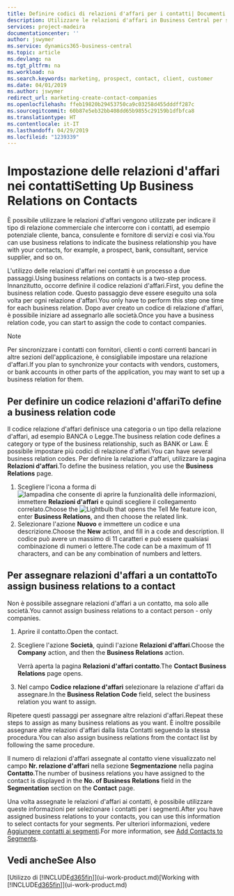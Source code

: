 ```yaml
---
title: Definire codici di relazioni d'affari per i contatti| Documenti Microsoft
description: Utilizzare le relazioni d'affari in Business Central per supportare il marketing e per indicare il tipo di relazione commerciale che intercorre con prospetti e clienti, ad esempio, una banca o un fornitore di servizi.
services: project-madeira
documentationcenter: ''
author: jswymer
ms.service: dynamics365-business-central
ms.topic: article
ms.devlang: na
ms.tgt_pltfrm: na
ms.workload: na
ms.search.keywords: marketing, prospect, contact, client, customer
ms.date: 04/01/2019
ms.author: jswymer
redirect_url: marketing-create-contact-companies
ms.openlocfilehash: ffeb19820b29453750ca9c03258d455dddff287c
ms.sourcegitcommit: 60b87e5eb32bb408dd65b9855c29159b1dfbfca8
ms.translationtype: HT
ms.contentlocale: it-IT
ms.lasthandoff: 04/29/2019
ms.locfileid: "1239339"
---
```

# <a name="setting-up-business-relations-on-contacts"></a><span data-ttu-id="2767a-103">Impostazione delle relazioni d'affari nei contatti</span><span class="sxs-lookup"><span data-stu-id="2767a-103">Setting Up Business Relations on Contacts</span></span>
<span data-ttu-id="2767a-104">È possibile utilizzare le relazioni d'affari vengono utilizzate per indicare il tipo di relazione commerciale che intercorre con i contatti, ad esempio potenziale cliente, banca, consulente e fornitore di servizi e così via.</span><span class="sxs-lookup"><span data-stu-id="2767a-104">You can use business relations to indicate the business relationship you have with your contacts, for example, a prospect, bank, consultant, service supplier, and so on.</span></span>

<span data-ttu-id="2767a-105">L'utilizzo delle relazioni d'affari nei contatti è un processo a due passaggi.</span><span class="sxs-lookup"><span data-stu-id="2767a-105">Using business relations on contacts is a two-step process.</span></span> <span data-ttu-id="2767a-106">Innanzitutto, occorre definire il codice relazioni d'affari.</span><span class="sxs-lookup"><span data-stu-id="2767a-106">First, you define the business relation code.</span></span> <span data-ttu-id="2767a-107">Questo passaggio deve essere eseguito una sola volta per ogni relazione d'affari.</span><span class="sxs-lookup"><span data-stu-id="2767a-107">You only have to perform this step one time for each business relation.</span></span> <span data-ttu-id="2767a-108">Dopo aver creato un codice di relazione d'affari, è possibile iniziare ad assegnarlo alle società.</span><span class="sxs-lookup"><span data-stu-id="2767a-108">Once you have a business relation code, you can start to assign the code to contact companies.</span></span>

> [!NOTE]  
>   <span data-ttu-id="2767a-109">Per sincronizzare i contatti con fornitori, clienti o conti correnti bancari in altre sezioni dell'applicazione, è consigliabile impostare una relazione d'affari.</span><span class="sxs-lookup"><span data-stu-id="2767a-109">If you plan to synchronize your contacts with vendors, customers, or bank accounts in other parts of the application, you may want to set up a business relation for them.</span></span>

## <a name="to-define-a-business-relation-code"></a><span data-ttu-id="2767a-110">Per definire un codice relazioni d'affari</span><span class="sxs-lookup"><span data-stu-id="2767a-110">To define a business relation code</span></span>
<span data-ttu-id="2767a-111">Il codice relazione d'affari definisce una categoria o un tipo della relazione d'affari, ad esempio BANCA o Legge.</span><span class="sxs-lookup"><span data-stu-id="2767a-111">The business relation code defines a category or type of the business relationship, such as BANK or Law.</span></span> <span data-ttu-id="2767a-112">È possibile impostare più codici di relazione d'affari.</span><span class="sxs-lookup"><span data-stu-id="2767a-112">You can have several business relation codes.</span></span> <span data-ttu-id="2767a-113">Per definire la relazione d'affari, utilizzare la pagina **Relazioni d'affari**.</span><span class="sxs-lookup"><span data-stu-id="2767a-113">To define the business relation, you use the **Business Relations** page.</span></span>

1. <span data-ttu-id="2767a-114">Scegliere l'icona a forma di ![lampadina che consente di aprire la funzionalità delle informazioni](media/ui-search/search_small.png "Informazioni sull'operazione che si desidera eseguire"), immettere **Relazioni d'affari** e quindi scegliere il collegamento correlato.</span><span class="sxs-lookup"><span data-stu-id="2767a-114">Choose the ![Lightbulb that opens the Tell Me feature](media/ui-search/search_small.png "Tell me what you want to do") icon, enter **Business Relations**, and then choose the related link.</span></span>
2. <span data-ttu-id="2767a-115">Selezionare l'azione **Nuovo** e immettere un codice e una descrizione.</span><span class="sxs-lookup"><span data-stu-id="2767a-115">Choose the **New** action, and fill in a code and description.</span></span> <span data-ttu-id="2767a-116">Il codice può avere un massimo di 11 caratteri e può essere qualsiasi combinazione di numeri o lettere.</span><span class="sxs-lookup"><span data-stu-id="2767a-116">The code can be a maximum of 11 characters, and can be any combination of numbers and letters.</span></span>

## <a name="AssignBusRelContact"></a> <span data-ttu-id="2767a-117">Per assegnare relazioni d'affari a un contatto</span><span class="sxs-lookup"><span data-stu-id="2767a-117">To assign business relations to a contact</span></span>
<span data-ttu-id="2767a-118">Non è possibile assegnare relazioni d'affari a un contatto, ma solo alle società.</span><span class="sxs-lookup"><span data-stu-id="2767a-118">You cannot assign business relations to a contact person - only companies.</span></span>

1. <span data-ttu-id="2767a-119">Aprire il contatto.</span><span class="sxs-lookup"><span data-stu-id="2767a-119">Open the contact.</span></span>
2. <span data-ttu-id="2767a-120">Scegliere l'azione **Società**, quindi l'azione **Relazioni d'affari**.</span><span class="sxs-lookup"><span data-stu-id="2767a-120">Choose the **Company** action, and then the **Business Relations** action.</span></span>

    <span data-ttu-id="2767a-121">Verrà aperta la pagina **Relazioni d'affari contatto**.</span><span class="sxs-lookup"><span data-stu-id="2767a-121">The **Contact Business Relations** page opens.</span></span>
3. <span data-ttu-id="2767a-122">Nel campo **Codice relazione d'affari** selezionare la relazione d'affari da assegnare.</span><span class="sxs-lookup"><span data-stu-id="2767a-122">In the **Business Relation Code** field, select the business relation you want to assign.</span></span>

<span data-ttu-id="2767a-123">Ripetere questi passaggi per assegnare altre relazioni d'affari.</span><span class="sxs-lookup"><span data-stu-id="2767a-123">Repeat these steps to assign as many business relations as you want.</span></span> <span data-ttu-id="2767a-124">È inoltre possibile assegnare altre relazioni d'affari dalla lista Contatti seguendo la stessa procedura.</span><span class="sxs-lookup"><span data-stu-id="2767a-124">You can also assign business relations from the contact list by following the same procedure.</span></span>

<span data-ttu-id="2767a-125">Il numero di relazioni d'affari assegnate al contatto viene visualizzato nel campo **Nr. relazione d'affari** nella sezione **Segmentazione** nella pagina **Contatto**.</span><span class="sxs-lookup"><span data-stu-id="2767a-125">The number of business relations you have assigned to the contact is displayed in the **No. of Business Relations** field in the **Segmentation** section on the **Contact** page.</span></span>

<span data-ttu-id="2767a-126">Una volta assegnate le relazioni d'affari ai contatti, è possibile utilizzare queste informazioni per selezionare i contatti per i segmenti.</span><span class="sxs-lookup"><span data-stu-id="2767a-126">After you have assigned business relations to your contacts, you can use this information to select contacts for your segments.</span></span> <span data-ttu-id="2767a-127">Per ulteriori informazioni, vedere [Aggiungere contatti ai segmenti](marketing-add-contact-segment.md).</span><span class="sxs-lookup"><span data-stu-id="2767a-127">For more information, see [Add Contacts to Segments](marketing-add-contact-segment.md).</span></span>

## <a name="see-also"></a><span data-ttu-id="2767a-128">Vedi anche</span><span class="sxs-lookup"><span data-stu-id="2767a-128">See Also</span></span>
<span data-ttu-id="2767a-129">[Utilizzo di [!INCLUDE[d365fin](includes/d365fin_md.md)]](ui-work-product.md)</span><span class="sxs-lookup"><span data-stu-id="2767a-129">[Working with [!INCLUDE[d365fin](includes/d365fin_md.md)]](ui-work-product.md)</span></span>
